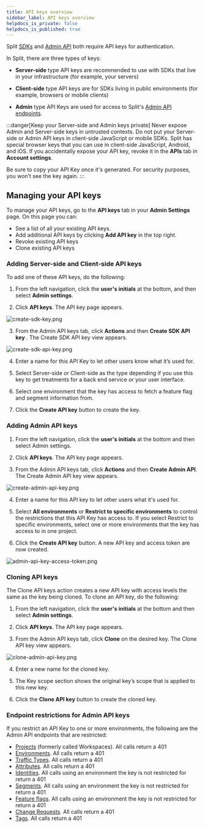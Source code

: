 ```yaml
---
title: API keys overview
sidebar_label: API keys overview
helpdocs_is_private: false
helpdocs_is_published: true
---
```


<p>
  <button hidden style={{borderRadius:'8px', border:'1px', fontFamily:'Courier New', fontWeight:'800', textAlign:'left'}}> help.split.io link: https://help.split.io/hc/en-us/articles/360019916211-API-keys <br /> ✘ images still hosted on help.split.io </button>
</p>

Split [SDKs](https://help.split.io/hc/en-us/articles/360033557092-SDK-overview) and [Admin API](https://docs.split.io/reference) both require API keys for authentication.

In Split, there are three types of keys:

* **Server-side** type API keys are recommended to use with SDKs that live in your infrastructure (for example, your servers)

* **Client-side** type API keys are for SDKs living in public environments (for example, browsers or mobile clients)

* **Admin** type API Keys are used for access to Split's [Admin API endpoints](https://docs.split.io/reference).

:::danger[Keep your Server-side and Admin keys private]
Never expose Admin and Server-side keys in untrusted contexts. Do not put your Server-side or Admin API keys in client-side JavaScript or mobile SDKs. Split has special browser keys that you can use in client-side JavaScript, Android, and iOS.
If you accidentally expose your API key, revoke it in the **APIs** tab in **Account settings**. 

Be sure to copy your API Key once it's generated. For security purposes, you won’t see the key again.
:::

## Managing your API keys

To manage your API keys, go to the **API keys** tab in your **Admin Settings** page. On this page you can:

* See a list of all your existing API keys.
* Add additional API keys by clicking **Add API key** in the top right.
* Revoke existing API keys
* Clone existing API keys

### Adding Server-side and Client-side API keys

To add one of these API keys, do the following: 

1. From the left navigation, click the **user's initials** at the bottom, and then select **Admin settings**.

2. Click **API keys**. The API key page appears.

<p>
  <img src="https://help.split.io/hc/article_attachments/15906996339725" alt="create-sdk-key.png" />
</p>

3. From the Admin API keys tab, click **Actions** and then **Create SDK API key** . The Create SDK API key view appears.

<p>
  <img src="https://help.split.io/hc/article_attachments/15907006945293" alt="create-sdk-api-key.png" />
</p>

4. Enter a name for this API Key to let other users know what it’s used for.

5. Select Server-side or Client-side as the type depending if you use this key to get treatments for a back end service or your user interface.

6. Select one environment that the key has access to fetch a feature flag  and segment information from.

7. Click the **Create API key** button to create the key.

### Adding Admin API keys

1. From the left navigation, click the **user's initials** at the bottom and then select Admin settings.

2. Click **API keys**. The API key page appears.

3. From the Admin API keys tab,  click **Actions** and then **Create Admin API**. The Create Admin API key view appears.

<p>
  <img src="https://help.split.io/hc/article_attachments/15907037233805" alt="create-admin-api-key.png" />
</p>

4. Enter a name for this API key to let other users what it's used for.

5. Select **All environments** or **Restrict to specific environments** to control the restrictions that this API Key has access to. If you select Restrict to specific environments, select one or more environments that the key has access to in one project.

6. Click the **Create API key** button. A new API key and access token are now created.

<p>
  <img src="https://help.split.io/hc/article_attachments/15907069858445" alt="admin-api-key-access-token.png" />
</p>

### Cloning API keys

The Clone API keys action creates a new API key with access levels the same as the key being cloned. To clone an API key, do the following:

1. From the left navigation, click the **user's initials** at the bottom and then select **Admin settings**.

2. Click **API keys**. The API key page appears.

3. From the Admin API keys tab,  click **Clone** on the desired key. The Clone API key view appears.

<p>
  <img src="https://help.split.io/hc/article_attachments/15907105805197" alt="clone-admin-api-key.png" />
</p>

4. Enter a new name for the cloned key.

5. The Key scope section shows the original key’s scope that is applied to this new key.

6. Click the **Clone API key** button to create the cloned key.

### Endpoint restrictions for Admin API keys

If you restrict an API Key to one or more environments, the following are the Admin API endpoints that are restricted:

* [Projects](https://docs.split.io/reference#get-workspaces) (formerly called Workspaces). All calls return a 401
* [Environments](https://docs.split.io/reference#environments-overview). All calls return a 401
* [Traffic Types](https://docs.split.io/reference#traffic-types-overview). All calls return a 401
* [Attributes](https://docs.split.io/reference#attributes-overview). All calls return a 401
* [Identities](https://docs.split.io/reference#identities-overview). All calls using an environment the key is not restricted for return a 401
* [Segments](https://docs.split.io/reference#segments-overview). All calls using an environment the key is not restricted for return a 401
* [Feature flags](https://docs.split.io/reference/feature-flag-overview). All calls using an environment the key is not restricted for return a 401
* [Change Requests](https://docs.split.io/reference#change-request-overview). All calls return a 401
* [Tags](https://docs.split.io/reference#tags-overview). All calls return a 401
